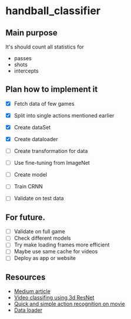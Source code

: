 # handball_classifier

## Main purpose
It's should count all statistics for
- passes
- shots 
- intercepts

## Plan how to implement it

 - [x] Fetch data of few games
 - [x] Split into single actions mentioned earlier
 - [x] Create dataSet
 - [x] Create dataloader
 - [ ] Create transformation for data
 - [ ] Use fine-tuning from ImageNet
 - [ ] Create model
 - [ ] Train CRNN 
 - [ ] Validate on test data
 
 
 ## For future.
 - [ ] Validate on full game
 - [ ] Check different models
 - [ ] Try make loading frames more efficient
 - [ ] Maybe use same cache for videos
 - [ ] Deploy as app or website

## Resources 
 - [Medium article](https://medium.com/howtoai/video-classification-with-cnn-rnn-and-pytorch-abe2f9ee031)
 - [Video classifing using 3d ResNet](https://github.com/kenshohara/video-classification-3d-cnn-pytorch)
 - [Quick and simple action recognition on movie](https://github.com/kenshohara/video-classification-3d-cnn-pytorch)
 - [Data loader](https://discuss.pytorch.org/t/video-classification-with-cnn-lstm/113413)

